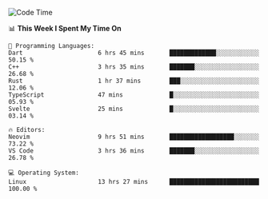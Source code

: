 <!-- [![Top Langs](https://github-readme-stats.vercel.app/api/top-langs/?username=gagahsyuja&theme=dracula&hide_border=true&border_radius=7)](https://github.com/anuraghazra/github-readme-stats) -->

<!--START_SECTION:waka-->
![Code Time](http://img.shields.io/badge/Code%20Time-728%20hrs%2055%20mins-blue)

📊 **This Week I Spent My Time On** 

```text
💬 Programming Languages: 
Dart                     6 hrs 45 mins       █████████████░░░░░░░░░░░░   50.15 % 
C++                      3 hrs 35 mins       ███████░░░░░░░░░░░░░░░░░░   26.68 % 
Rust                     1 hr 37 mins        ███░░░░░░░░░░░░░░░░░░░░░░   12.06 % 
TypeScript               47 mins             █░░░░░░░░░░░░░░░░░░░░░░░░   05.93 % 
Svelte                   25 mins             █░░░░░░░░░░░░░░░░░░░░░░░░   03.14 % 

🔥 Editors: 
Neovim                   9 hrs 51 mins       ██████████████████░░░░░░░   73.22 % 
VS Code                  3 hrs 36 mins       ███████░░░░░░░░░░░░░░░░░░   26.78 % 

💻 Operating System: 
Linux                    13 hrs 27 mins      █████████████████████████   100.00 % 
```


<!--END_SECTION:waka-->
